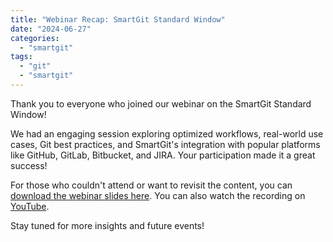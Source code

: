 ```yaml
---
title: "Webinar Recap: SmartGit Standard Window"
date: "2024-06-27"
categories:
  - "smartgit"
tags:
  - "git"
  - "smartgit"
---
```


Thank you to everyone who joined our webinar on the SmartGit Standard Window!

We had an engaging session exploring optimized workflows, real-world use cases, Git best practices, and SmartGit's integration with popular platforms like GitHub, GitLab, Bitbucket, and JIRA. Your participation made it a great success!

For those who couldn't attend or want to revisit the content, you can [download the webinar slides here](/assets/pdf/Webinar_Slides_20240625.pdf). You can also watch the recording on [YouTube](https://www.youtube.com/watch?v=OH4W-s1FjAM).

Stay tuned for more insights and future events!
